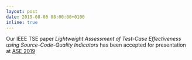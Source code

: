 ```yaml
---
layout: post
date: 2019-08-06 08:00:00+0100
inline: true
---
```


Our IEEE TSE paper *Lightweight Assessment of Test-Case Effectiveness using Source-Code-Quality Indicators* has been accepted for presentation at [ASE 2019](https://2019.ase-conferences.org)
